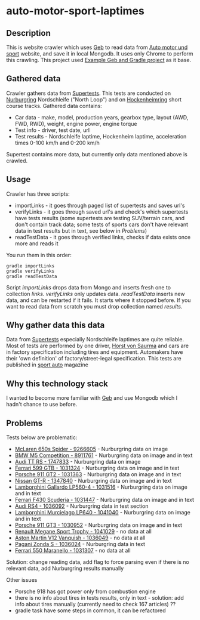 # auto-motor-sport-laptimes

## Description

This is website crawler which uses [Geb](http://www.gebish.org/) to read data from 
[Auto motor und sport](http://www.auto-motor-und-sport.de/) website, and save it in local Mongodb. It uses only Chrome 
to perform this crawling. This project used [Example Geb and Gradle project](https://github.com/geb/geb-example-gradle)
 as it base.

## Gathered data

Crawler gathers data from [Supertests](http://www.auto-motor-und-sport.de/supertests/). This tests are conducted on 
[Nurburgring](https://en.wikipedia.org/wiki/N%C3%BCrburgring) Nordschleife ("North Loop") and on 
[Hockenheimring](https://en.wikipedia.org/wiki/Hockenheimring) short course tracks. Gathered data contains:

* Car data - make, model, production years, gearbox type, layout (AWD, FWD, RWD), weight, engine power, engine torque
* Test info - driver, test date, url
* Test results - Nordschleife laptime, Hockenheim laptime, acceleration times 0-100 km/h and 0-200 km/h

Supertest contains more data, but currently only data mentioned above is crawled.

## Usage

Crawler has three scripts:

* importLinks - it goes through paged list of supertests and saves url's
* verifyLinks - it goes through saved url's and check's which supertests have tests results (some supertests are testing
 SUV/terrain cars, and don't contain track data; some tests of sports cars don't have relevant data in test results but 
 in text, see below in _Problems_)
* readTestData - it goes through verified links, checks if data exists once more and reads it

You run them in this order:

    gradle importLinks
    gradle verifyLinks
    gradle readTestData

Script _importLinks_ drops data from Mongo and inserts fresh one to collection _links_. _verifyLinks_ only updates data.
 _readTestData_ inserts new data, and can be restarted if it fails. It starts where it stopped before. If you want to 
 read data from scratch you must drop collection named _results_.

## Why gather data this data

Data from [Supertests](http://www.auto-motor-und-sport.de/supertests/) especially Nordschleife laptimes are quite 
reliable. Most of tests are performed by one driver, [Horst von Saurma](https://en.wikipedia.org/wiki/Horst_von_Saurma) 
and cars are in factory specification including tires and equipment. Automakers have their 'own definition' of 
factory/street-legal specification. This tests are published in [sport auto](http://www.auto-motor-und-sport.de/sportauto-8835701.html) magazine
 
## Why this technology stack
 
I wanted to become more familiar with [Geb](http://www.gebish.org/) and use Mongodb which I hadn't chance to use before.

## Problems

Tests below are problematic:
* [McLaren 650s Spider - 9266605](http://www.auto-motor-und-sport.de/supertest/supertest-mclaren-650s-spider-nuerburgring-und-hockenheim-9266605.html) - Nurburgring data on image
* [BMW M5 Competition - 8911761](http://www.auto-motor-und-sport.de/supertest/bmw-m5-competition-leistungsexplosion-der-sportlimousine-8911761.html) - Nurburgring data on image and in text
* [Audi TT RS - 1747833](http://www.auto-motor-und-sport.de/supertest/audi-tt-rs-mit-340-ps-im-supertest-coupe-mit-fuenfzylinder-turbo-on-track-1747833.html) - Nurburgring data on image
* [Ferrari 599 GTB - 1031324](http://www.auto-motor-und-sport.de/supertest/ferrari-599-gtb-fiorano-im-test-auf-der-nordschleife-ferrari-gran-turismo-mit-enzo-genen-1041324.html) - Nurburgring data on image and in text
* [Porsche 911 GT2 - 1031363](http://www.auto-motor-und-sport.de/supertest/porsche-911-gt2-auf-nordschleife-und-hockenheimring-1041363.html) - Nurburgring data on image and in text
* [Nissan GT-R - 1347840](http://www.auto-motor-und-sport.de/supertest/nissan-gt-r-objektive-nordschleifen-rundezeit-des-486-ps-japaners-gtr-1347840.html) - Nurburgring data on image and in text
* [Lamborghini Gallardo LP560-4 - 1031516](http://www.auto-motor-und-sport.de/supertest/lamborghini-gallardo-lp-560-4-auf-nordschleife-und-hockenheimring-1041516.html) - Nurburgring data on image and in text
* [Ferrari F430 Scuderia - 1031447](http://www.auto-motor-und-sport.de/supertest/ferrari-f430-scuderia-im-supertest-ist-der-gestaerkte-italiener-ein-supertalent-1041447.html) - Nurburgring data on image and in text
* [Audi RS4 - 1036092](http://www.auto-motor-und-sport.de/supertest/raum-zu-glauben-supertest-10-2000-audi-rs4-1036092.html) - Nurburgring data in test section
* [Lamborghini Murcielago LP640 - 1041040](http://www.auto-motor-und-sport.de/supertest/lamborghini-murcielago-lp-640-auf-nordschleife-und-hockenheimring-1041040.html) - Nurburgring data on image and in text
* [Porsche 911 GT3 - 1030952](http://www.auto-motor-und-sport.de/supertest/porsche-911-gt3-auf-der-rennstrecke-nuerburgring-hockenheim-1040952.html) - Nurburgring data on image and in text
* [Renault Megane Sport Trophy - 1041029](http://www.auto-motor-und-sport.de/supertest/renault-megane-sport-trophy-sport-auto-edition-im-supertest-der-megane-sport-trophy-sport-auto-edition-auf-der-nordschleife-1041029.html) - no data at all
* [Aston Martin V12 Vanquish - 1036049](http://www.auto-motor-und-sport.de/supertest/aston-martin-v12-vanquish-im-supertest-test-des-aston-martin-v12-vanquish-auf-der-nordschleife-1036049.html) - no data at all
* [Pagani Zonda S - 1036024](http://www.auto-motor-und-sport.de/supertest/pagani-zonda-s-supertest-1036024.html) - Nurburgring data in text
* [Ferrari 550 Maranello - 1031307](http://www.auto-motor-und-sport.de/supertest/ferrari-550-maranello-feiner-italiener-1041307.html) - no data at all

Solution: change reading data, add flag to force parsing even if there is no relevant data, add Nurburgring results 
manually

Other issues
* Porsche 918 has got power only from combustion engine
* there is no info about tires in tests results, only in text - solution: add info about tires manually (currently need to check 167 articles) ??
* gradle task have some steps in common, it can be refactored
